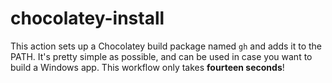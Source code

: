 # chocolatey-install
This action sets up a Chocolatey build package named `gh` and adds it to the PATH. It's pretty simple as possible, and can be used in case you want to build a Windows app. This workflow only takes **fourteen seconds**!
